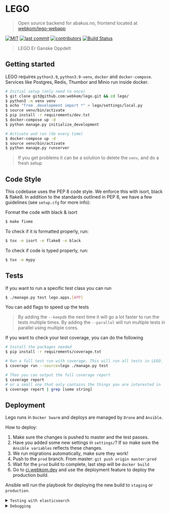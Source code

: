 # LEGO

> Open source backend for abakus.no, frontend located at [webkom/lego-webapp](https://github.com/webkom/lego-webapp)

[![MIT](https://badgen.net/badge/license/MIT/blue)](https://en.wikipedia.org/wiki/MIT_License) [![last commit](https://badgen.net/github/last-commit/webkom/lego/)](https://github.com/webkom/lego/commits/master) [![contributors](https://badgen.net/github/contributors/webkom/lego)](https://github.com/webkom/lego/graphs/contributors) [![Build Status](https://ci.webkom.dev/api/badges/webkom/lego/status.svg)](https://ci.webkom.dev/webkom/lego)

> LEGO Er Ganske Oppdelt

## Getting started

LEGO requires `python3.9`, `python3.9-venv`, `docker` and `docker-compose`. Services like Postgres, Redis, Thumbor and Minio run inside docker.

```bash
# Initial setup (only need to once)
$ git clone git@github.com:webkom/lego.git && cd lego/
$ python3 -m venv venv
$ echo "from .development import *" > lego/settings/local.py
$ source venv/bin/activate
$ pip install -r requirements/dev.txt
$ docker-compose up -d
$ python manage.py initialize_development

# Activate and run (do every time)
$ docker-compose up -d
$ source venv/bin/activate
$ python manage.py runserver
```

> If you get problems it can be a solution to delete the `venv`, and do a fresh setup

## Code Style

This codebase uses the PEP 8 code style. We enforce this with isort, black & flake8.
In addition to the standards outlined in PEP 8, we have a few guidelines
(see `setup.cfg` for more info):

Format the code with black & isort

```bash
$ make fixme
```

To check if it is formatted properly, run:

```bash
$ tox -e isort -e flake8 -e black
```

To check if code is typed properly, run:

```bash
$ tox -e mypy
```

## Tests

If you want to run a specific test class you can run

```bash
$ ./manage.py test lego.apps.[APP]
```

You can add flags to speed up the tests

> By adding the `--keepdb` the next time it will go a lot faster to run the tests multiple times.
> By adding the `--parallel` will run multiple tests in parallel using multiple cores.

If you want to check your test coverage, you can do the following

```bash
# Install the packages needed
$ pip install -r requirements/coverage.txt

# Run a full test run with coverage. This will run all tests in LEGO.
$ coverage run --source=lego ./manage.py test

# Then you can output the full coverage report
$ coverage report
# or a small one that only contains the things you are interested in
$ coverage report | grep [some string]
```

## Deployment

Lego runs in `Docker Swarm` and deploys are managed by `Drone` and `Ansible`.

How to deploy:

1.  Make sure the changes is pushed to master and the test passes.
2.  Have you added some new settings in `settings/`? If so make sure the `Ansible variables` reflects these changes.
3.  We run migrations automatically, make sure they work!
4.  Push to the `prod` branch. From master: `git push origin master:prod`
5.  Wait for the `prod` build to complete, last step will be `docker build`
6.  Go to [ci.webkom.dev](https://ci.webkom.dev/webkom/lego/) and use the deployment feature to deploy the production build.

Ansible will run the playbook for deploying the new build to `staging` or `production`.

<details><summary><code>Testing with elasticsearch</code></summary>

### Testing with elasticsearch

By default, development uses postgres for search. ~~We use elasticsearch in production~~, so you might want to test things locally with elasticsearch. In order to do so, you need to run elasticsearch from `docker-compose.extra.yml` by running `docker-compose -f docker-compose.extra.yml up -d`. Then you need to run lego with the env variable `SEARCH_BACKEND=elasticsearch`. You might need to run the migrate_search and rebuild_index commands to get elasticsearch up to date.

</details>

<details><summary><code>Debugging</code></summary>

### Debugging

If you get an error while installing requirements, you might be missing some dependencies on your system.

```bash
$ apt-get install libpq-dev python3-dev
```

> For MACOS you need to `brew install postgresql`

If you get an error while running initialize_development mentioning `elasticsearch`, you probably need run the following code, and then start over from `docker-compose up -d`. [Read why and how to make it permanent on Elasticsearch docs](https://www.elastic.co/guide/en/elasticsearch/reference/current/vm-max-map-count.html).

```bash
$ sysctl -w vm.max_map_count=262144
```

If you get ld: library not found for -lssl

```
export LDFLAGS="-L/usr/local/opt/openssl/lib"
```

When changing the user fixtures one must load new fixtures

```
./manage.py load_fixtures --generate
```

An overview of the available users for development can be found in [this PR](https://github.com/webkom/lego/pull/1913)

</details>
